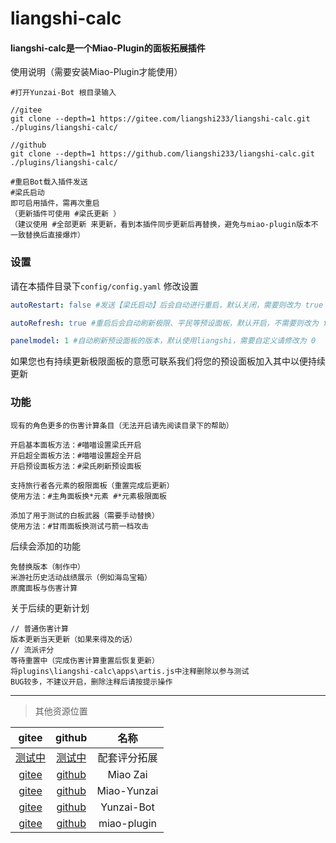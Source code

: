 # liangshi-calc

#### liangshi-calc是一个Miao-Plugin的面板拓展插件
使用说明（需要安装Miao-Plugin才能使用）
~~~~~~~~~~
#打开Yunzai-Bot 根目录输入

//gitee
git clone --depth=1 https://gitee.com/liangshi233/liangshi-calc.git ./plugins/liangshi-calc/

//github
git clone --depth=1 https://github.com/liangshi233/liangshi-calc.git ./plugins/liangshi-calc/

#重启Bot载入插件发送
#梁氏启动
即可启用插件，需再次重启
（更新插件可使用 #梁氏更新 ）
（建议使用 #全部更新 来更新，看到本插件同步更新后再替换，避免与miao-plugin版本不一致替换后直接爆炸）

~~~~~~~~~~
### 设置
请在本插件目录下`config/config.yaml` 修改设置
~~~~~~~~~~YAML
autoRestart: false #发送【梁氏启动】后会自动进行重启，默认关闭，需要则改为 true

autoRefresh: true #重启后会自动刷新极限、平民等预设面板，默认开启，不需要则改为 false

panelmodel: 1 #自动刷新预设面板的版本，默认使用liangshi，需要自定义请修改为 0
~~~~~~~~~~
如果您也有持续更新极限面板的意愿可联系我们将您的预设面板加入其中以便持续更新

### 功能
~~~~~~~~~~
现有的角色更多的伤害计算条目（无法开启请先阅读目录下的帮助）

开启基本面板方法：#喵喵设置梁氏开启
开启超全面板方法：#喵喵设置超全开启
开启预设面板方法：#梁氏刷新预设面板

支持旅行者各元素的极限面板（重置完成后更新）
使用方法：#主角面板换*元素 #*元素极限面板

添加了用于测试的白板武器（需要手动替换）
使用方法：#甘雨面板换测试弓箭一档攻击

~~~~~~~~~~
后续会添加的功能
~~~~~~~~~~
免替换版本（制作中）
米游社历史活动战绩展示（例如海岛宝箱）
原魔面板与伤害计算
~~~~~~~~~~
关于后续的更新计划
~~~~~~~~~~
// 普通伤害计算
版本更新当天更新（如果来得及的话）
// 流派评分
等待重置中（完成伤害计算重置后恢复更新）
将plugins\liangshi-calc\apps\artis.js中注释删除以参与测试
BUG较多，不建议开启，删除注释后请按提示操作
~~~~~~~~~~
---
> 其他资源位置

|                              gitee                                |                               github                            |          名称       |
|:-----------------------------------------------------------------:|:---------------------------------------------------------------:|:------------------:|
|      [测试中](https://gitee.com/liangshi233/resources)             |     [测试中](https://github.com/liangshi233/resources)           | 配套评分拓展         |
|      [gitee](https://gitee.com/yoimiya-kokomi/Miao-Yunzai)        |    [github](https://github.com/yoimiya-kokomi/Miao-Yunzai)      | Miao Zai           |
|      [gitee](https://gitee.com/yoimiya-kokomi/Yunzai-Bot)         |    [github](https://github.com/yoimiya-kokomi/Yunzai-Bot)       | Miao-Yunzai        |
|      [gitee](https://gitee.com/le-niao/Yunzai-Bot)                |    [github](https://github.com/le-niao/Yunzai-Bot)              | Yunzai-Bot         |
|      [gitee](https://gitee.com/yoimiya-kokomi/miao-plugin)        |    [github](https://github.com/yoimiya-kokomi/miao-plugin)      | miao-plugin        |